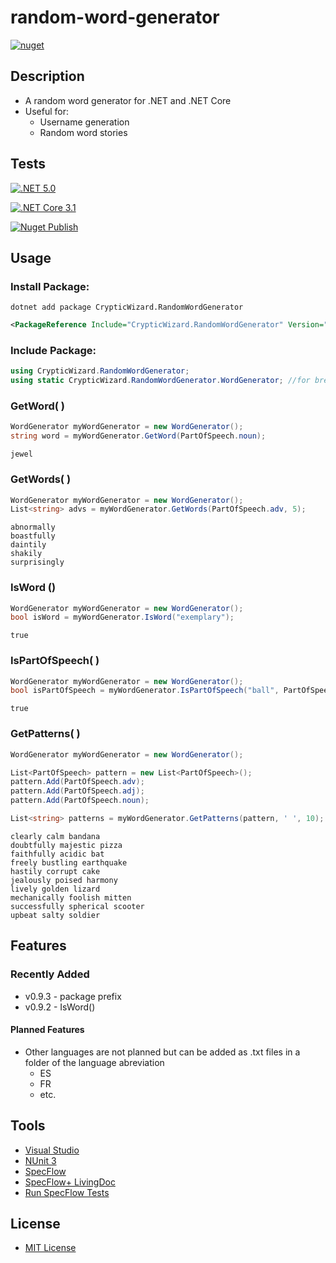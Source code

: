 # random-word-generator
[![nuget](https://img.shields.io/badge/nuget-v0.9.3-blue)](https://www.nuget.org/packages/CrypticWizard.RandomWordGenerator)
## Description
* A random word generator for .NET and .NET Core
* Useful for:
  * Username generation
  * Random word stories
## Tests
[![.NET 5.0](https://github.com/cryptic-wizard/random-word-generator/actions/workflows/dotnet.yml/badge.svg)](https://github.com/cryptic-wizard/random-word-generator/actions/workflows/dotnet.yml)

[![.NET Core 3.1](https://github.com/cryptic-wizard/random-word-generator/actions/workflows/dotnetcore.yml/badge.svg)](https://github.com/cryptic-wizard/random-word-generator/actions/workflows/dotnetcore.yml)

[![Nuget Publish](https://github.com/cryptic-wizard/random-word-generator/actions/workflows/nugetpublish.yml/badge.svg)](https://github.com/cryptic-wizard/random-word-generator/actions/workflows/nugetpublish.yml)

## Usage
### Install Package:
```Text
dotnet add package CrypticWizard.RandomWordGenerator
```
```xml
<PackageReference Include="CrypticWizard.RandomWordGenerator" Version="0.9.3"/>
```

### Include Package:
```C#
using CrypticWizard.RandomWordGenerator;
using static CrypticWizard.RandomWordGenerator.WordGenerator; //for brevity, not required
```

### GetWord( )
```C#
WordGenerator myWordGenerator = new WordGenerator();
string word = myWordGenerator.GetWord(PartOfSpeech.noun);
```
```Text
jewel
```

### GetWords( )
```C#
WordGenerator myWordGenerator = new WordGenerator();
List<string> advs = myWordGenerator.GetWords(PartOfSpeech.adv, 5);
```
```Text
abnormally
boastfully
daintily
shakily
surprisingly
```

### IsWord ()
```C#
WordGenerator myWordGenerator = new WordGenerator();
bool isWord = myWordGenerator.IsWord("exemplary");
```
```Text
true
```

### IsPartOfSpeech( )
```C#
WordGenerator myWordGenerator = new WordGenerator();
bool isPartOfSpeech = myWordGenerator.IsPartOfSpeech("ball", PartOfSpeech.noun);
```
```Text
true
```

### GetPatterns( )
```C#
WordGenerator myWordGenerator = new WordGenerator();

List<PartOfSpeech> pattern = new List<PartOfSpeech>();
pattern.Add(PartOfSpeech.adv);
pattern.Add(PartOfSpeech.adj);
pattern.Add(PartOfSpeech.noun);

List<string> patterns = myWordGenerator.GetPatterns(pattern, ' ', 10);
```
```Text
clearly calm bandana
doubtfully majestic pizza
faithfully acidic bat
freely bustling earthquake
hastily corrupt cake
jealously poised harmony
lively golden lizard
mechanically foolish mitten
successfully spherical scooter
upbeat salty soldier
```

## Features
### Recently Added
* v0.9.3 - package prefix
* v0.9.2 - IsWord()
#### Planned Features
* Other languages are not planned but can be added as .txt files in a folder of the language abreviation
  * ES
  * FR
  * etc.

## Tools
* [Visual Studio](https://visualstudio.microsoft.com/vs/)
* [NUnit 3](https://nunit.org/)
* [SpecFlow](https://specflow.org/tools/specflow/)
* [SpecFlow+ LivingDoc](https://specflow.org/tools/living-doc/)
* [Run SpecFlow Tests](https://github.com/marketplace/actions/run-specflow-tests)
## License
* [MIT License](https://github.com/cryptic-wizard/random-word-generator/blob/main/LICENSE.md)
